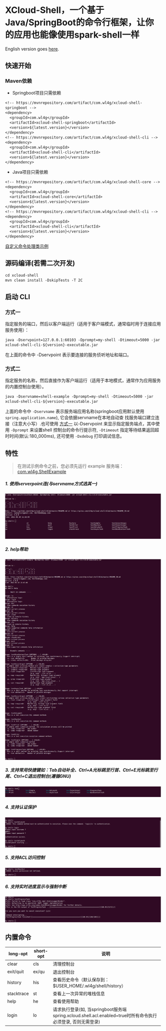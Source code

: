 # XCloud-Shell，一个基于Java/SpringBoot的命令行框架，让你的应用也能像使用spark-shell一样

English version goes [here](README.md).

## 快速开始

### Maven依赖
- Springboot项目只需依赖
```
<!-- https://mvnrepository.com/artifact/com.wl4g/xcloud-shell-springboot -->
<dependency>
  <groupId>com.wl4g</groupId>
  <artifactId>xcloud-shell-springboot</artifactId>
  <version>${latest.version}</version>
</dependency>
<!-- https://mvnrepository.com/artifact/com.wl4g/xcloud-shell-cli -->
<dependency>
  <groupId>com.wl4g</groupId>
  <artifactId>xcloud-shell-cli</artifactId>
  <version>${latest.version}</version>
</dependency>
```

- Java项目只需依赖
```
<!-- https://mvnrepository.com/artifact/com.wl4g/xcloud-shell-core -->
<dependency>
  <groupId>com.wl4g</groupId>
  <artifactId>xcloud-shell-core</artifactId>
  <version>${latest.version}</version>
</dependency>
<!-- https://mvnrepository.com/artifact/com.wl4g/xcloud-shell-cli -->
<dependency>
  <groupId>com.wl4g</groupId>
  <artifactId>xcloud-shell-cli</artifactId>
  <version>${latest.version}</version>
</dependency>
```

[自定义命令处理类示例](xcloud-shell-example/src/main/java/com/wl4g/shell/example/console/ExampleConsole.java)

## 源码编译(若需二次开发)
```
cd xcloud-shell
mvn clean install -DskipTests -T 2C
```

## 启动 CLI

### 方式一
指定服务的端口，然后以客户端运行（适用于客户端模式，通常临时用于连接应用服务使用）：

```
java -Dservpoint=127.0.0.1:60103 -Dprompt=my-shell -Dtimeout=5000 -jar xcloud-shell-cli-${version}-executable.jar
```

在上面的命令中 -Dservpoint 表示要连接的服务侦听地址和端口。

### 方式二
指定服务的名称，然后直接作为客户端运行（适用于本地模式，通常作为应用服务的内置控制台使用）。

```
java -Dservname=shell-example -Dprompt=my-shell -Dtimeout=5000 -jar xcloud-shell-cli-${version}-executable.jar
```

上面的命令中 `-Dservname` 表示服务端应用名称(springboot应用默认使用`spring.application.name`), 它会依据servname在本地自动查
找服务端口建立连接（注意大小写）.也可使用 [方式一](#方式一) 以-Dservpoint 来显示指定服务端点，其中使用 `-Dprompt` 来设置shell
控制台的命令行提示符, `-Dtimeout` 指定等待结果返回超时时间(默认:180_000ms), 还可使用 `-Dxdebug` 打印调试信息。


## 特性  
> 在测试示例命令之前，您必须先运行 example 服务端：[com.wl4g.ShellExample](xcloud-shell-example/src/main/java/com/wl4g/ShellExample.java)   

##### 1. 使用serverpoint连(与servname方式选其一)  
![使用serverpoint连接](shots/servpoint_connect.png)  

##### 2. help帮助  
![help帮助](shots/help.png)

##### 3. 支持常用快捷键如：Tab自动补全、Ctrl+A光标跳至行首、Ctrl+E光标跳至行尾、Ctrl+C退出控制台(遵循GNU)  
![tab自动补全](shots/tab.png)

##### 4. 支持认证保护  
![使用serverpoint连接](shots/auth.png)  

##### 5. 支持ACL访问控制  
![使用serverpoint连接](shots/acl.png)  

##### 6. 支持实时进度显示与强制中断  
![支持实时进度显示与强制中断](shots/progress_interrupt.png)


## 内置命令
|long-opt|short-opt|说明|
|-|-|-|
|clear|cls|清理控制台|
|exit/quit|ex/qu|退出控制台|
|history|his|查看历史命令（默认保存到：$USER_HOME/.wl4g/shell/history）|
|stacktrace|st|查看上一次异常的堆栈信息|
|help|he|查看使用帮助|
|login|lo|请求执行登录(如, 当springboot服务端spring.xcloud.shell.acl.enabled=true时所有命令执行必须登录, 否则无需登录)|
